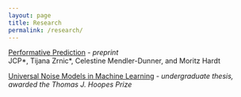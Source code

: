```yaml
---
layout: page
title: Research
permalink: /research/
---
```


[Performative Prediction](https://arxiv.org/pdf/2002.06673.pdf) - *preprint*   
JCP\*, Tijana Zrnic\*, Celestine Mendler-Dunner, and Moritz Hardt 

[Universal Noise Models in Machine Learning](/pdfs/thesis_jcp.pdf) - *undergraduate thesis, awarded the Thomas J. Hoopes Prize* 
